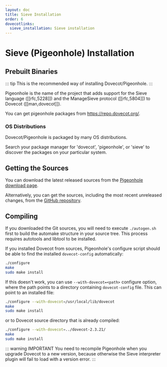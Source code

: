 ```yaml
---
layout: doc
title: Sieve Installation
order: 6
dovecotlinks:
  sieve_installation: Sieve installation
---
```


# Sieve (Pigeonhole) Installation

## Prebuilt Binaries

::: tip
This is the recommended way of installing Dovecot/Pigeonhole.
:::

Pigeonhole is the name of the project that adds support for the Sieve
language ([[rfc,5228]]) and the ManageSieve protocol ([[rfc,5804]]) to
Dovecot ([[man,dovecot]]).

You can get pigeonhole packages from https://repo.dovecot.org/.

### OS Distributions

Dovecot/Pigeonhole is packaged by many OS distributions.

Search your package manager for 'dovecot', 'pigeonhole', or 'sieve' to
discover the packages on your particular system.

## Getting the Sources

You can download the latest released sources from the
[Pigeonhole download page](https://pigeonhole.dovecot.org/download.html).

Alternatively, you can get the sources, including the most recent
unreleased changes, from the
[GitHub repository](https://github.com/dovecot/pigeonhole).

## Compiling

If you downloaded the Git sources, you will need to execute `./autogen.sh`
first to build the automake structure in your source tree. This process
requires autotools and libtool to be installed.

If you installed Dovecot from sources, Pigeonhole's configure script
should be able to find the installed `dovecot-config` automatically:

```sh
./configure
make
sudo make install
```

If this doesn't work, you can use `--with-dovecot=<path>` configure
option, where the path points to a directory containing
`dovecot-config` file. This can point to an installed file:

```sh
./configure --with-dovecot=/usr/local/lib/dovecot
make
sudo make install
```

or to Dovecot source directory that is already compiled:

```sh
./configure --with-dovecot=../dovecot-2.3.21/
make
sudo make install
```

::: warning IMPORTANT
You need to recompile Pigeonhole when you upgrade Dovecot
to a new version, because otherwise the Sieve interpreter plugin will
fail to load with a version error.
:::

